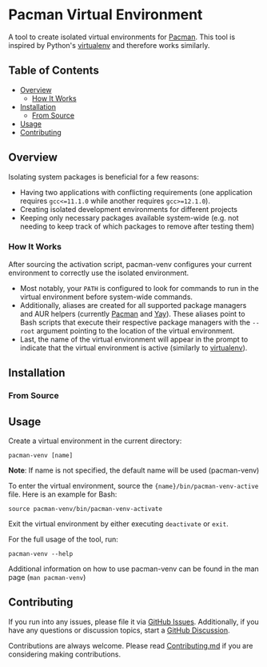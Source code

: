 # Pacman Virtual Environment
A tool to create isolated virtual environments for [Pacman][0]. This tool is inspired
by Python's [virtualenv][1] and therefore works similarly.

## Table of Contents
- [Overview](#overview)
    * [How It Works](#how-it-works)
- [Installation](#installation)
    * [From Source](#from-source)
- [Usage](#usage)
- [Contributing](#contributing)

## Overview
Isolating system packages is beneficial for a few reasons:
- Having two applications with conflicting requirements (one application requires
`gcc<=11.1.0` while another requires `gcc>=12.1.0`).
- Creating isolated development environments for different projects
- Keeping only necessary packages available system-wide (e.g. not needing to keep
track of which packages to remove after testing them)

### How It Works
After sourcing the activation script, pacman-venv configures your current environment
to correctly use the isolated environment.
- Most notably, your `PATH` is configured to look for commands to run in the virtual
environment before system-wide commands.
- Additionally, aliases are created for all supported package managers and AUR helpers
(currently [Pacman][0] and [Yay][2]). These aliases point to Bash scripts that execute
their respective package managers with the `--root` argument pointing to the location of
the virtual environment.
- Last, the name of the virtual environment will appear in the prompt to indicate that the
virtual environment is active (similarly to [virtualenv][1]).

## Installation

### From Source

## Usage
Create a virtual environment in the current directory:
```shell
pacman-venv [name]
```
**Note**: If name is not specified, the default name will be used (pacman-venv)

To enter the virtual environment, source the `{name}/bin/pacman-venv-active` file. Here is
an example for Bash:
```shell
source pacman-venv/bin/pacman-venv-activate
```

Exit the virtual environment by either executing `deactivate` or `exit`.

For the full usage of the tool, run:
```shell
pacman-venv --help
```

Additional information on how to use pacman-venv can be found in the man page (`man pacman-venv`)

## Contributing
If you run into any issues, please file it via [GitHub Issues][3]. Additionally, if you
have any questions or discussion topics, start a [GitHub Discussion][4].

Contributions are always welcome. Please read [Contributing.md](CONTRIBUTING.md) if you are considering making contributions.

[0]: https://archlinux.org/pacman/
[1]: https://virtualenv.pypa.io/en/latest/
[2]: https://github.com/Jguer/yay
[3]: https://github.com/jdholtz/pacman-venv/issues/new/choose
[4]: https://github.com/jdholtz/pacman-venv/discussions/new/choose
